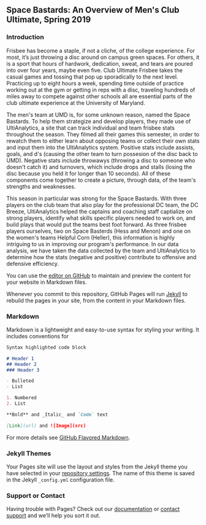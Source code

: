## Space Bastards: An Overview of Men's Club Ultimate, Spring 2019

### Introduction
Frisbee has become a staple, if not a cliche, of the college experience.  For most, it’s just throwing a disc around on campus green spaces.  For others, it is a sport that hours of hardwork, dedication, sweat, and tears are poured into over four years, maybe even five.  Club Ultimate Frisbee takes the casual games and tossing that pop up sporadically to the next level.  Practicing up to eight hours a week, spending time outside of practice working out at the gym or getting in reps with a disc, traveling hundreds of miles away to compete against other schools all are essential parts of the club ultimate experience at the University of Maryland.  

The men's team at UMD is, for some unknown reason, named the Space Bastards.  To help them strategize and develop players, they made use of UltiAnalytics, a site that can track individual and team frisbee stats throughout the season.  They filmed all their games this semester, in order to rewatch them to either learn about opposing teams or collect their own stats and input them into the UltiAnalytics system.  Positive stats include assists, goals, and d's (causing the other team to turn possesion of the disc back to UMD).  Negative stats include throwawys (throwing a disc to someone who doesn't catch it) and turnovers, which include drops and stalls (losing the disc because you held it for longer than 10 seconds).  All of these components come together to create a picture, through data, of the team's strengths and weaknesses.

This season in particular was strong for the Space Bastards.  With three players on the club team that also play for the professional DC team, the DC Breeze, UltiAnalytics helped the captains and coaching staff captialize on strong players, identify what skills specific players needed to work on, and build plays that would put the teams best foot forward.  As three frisbee players ourselves, two on Space Basterds (Hess and Menon) and one on the women's teams Helpful Corn (Heller), this information is highly intriguing to us in improving our program's performance.  In our data analysis, we have taken the data collected by the team and UltiAnalytics to determine how the stats (negative and positive) contribute to offensive and defensive efficiency.


You can use the [editor on GitHub](https://github.com/RudraMenon/RudraMenon.github.io/edit/master/index.md) to maintain and preview the content for your website in Markdown files.

Whenever you commit to this repository, GitHub Pages will run [Jekyll](https://jekyllrb.com/) to rebuild the pages in your site, from the content in your Markdown files.

### Markdown

Markdown is a lightweight and easy-to-use syntax for styling your writing. It includes conventions for

```markdown
Syntax highlighted code block

# Header 1
## Header 2
### Header 3

- Bulleted
- List

1. Numbered
2. List

**Bold** and _Italic_ and `Code` text

[Link](url) and ![Image](src)
```

For more details see [GitHub Flavored Markdown](https://guides.github.com/features/mastering-markdown/).

### Jekyll Themes

Your Pages site will use the layout and styles from the Jekyll theme you have selected in your [repository settings](https://github.com/RudraMenon/RudraMenon.github.io/settings). The name of this theme is saved in the Jekyll `_config.yml` configuration file.

### Support or Contact

Having trouble with Pages? Check out our [documentation](https://help.github.com/categories/github-pages-basics/) or [contact support](https://github.com/contact) and we’ll help you sort it out.
